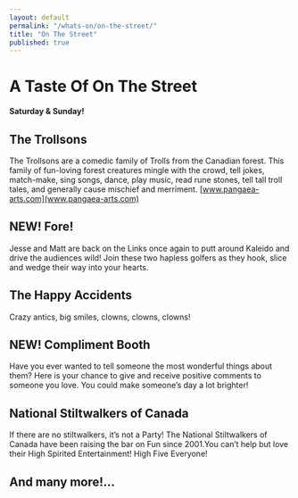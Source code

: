```yaml
---
layout: default
permalink: "/whats-on/on-the-street/"
title: "On The Street"
published: true
---
```


# A Taste Of On The Street

**Saturday & Sunday!**

## The Trollsons
The Trollsons are a comedic family of Trolls from the Canadian forest. This family of fun-loving forest creatures mingle with the crowd, tell jokes, match-make, sing songs, dance, play music, read rune stones, tell tall troll tales, and generally cause mischief and merriment.
[www.pangaea-arts.com](www.pangaea-arts.com)

## NEW! Fore!
Jesse and Matt are back on the Links once again to putt around Kaleido and drive the audiences wild! Join these two hapless golfers as they hook, slice and wedge their way into your hearts.

## The Happy Accidents
Crazy antics, big smiles, clowns, clowns, clowns!

## NEW! Compliment Booth
Have you ever wanted to tell someone the most wonderful things about them? Here is your chance to give and receive positive comments to someone you love. You could make someone’s day a lot brighter!

## National Stiltwalkers of Canada
If there are no stiltwalkers, it’s not a Party! The National Stiltwalkers of Canada have been raising the bar on Fun since 2001.You can’t help but love their High Spirited Entertainment! High Five Everyone!

## And many more!...
